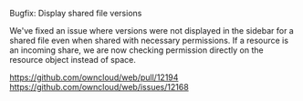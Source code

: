 Bugfix: Display shared file versions

We've fixed an issue where versions were not displayed in the sidebar for a shared file even when shared with necessary permissions. If a resource is an incoming share, we are now checking permission directly on the resource object instead of space.

https://github.com/owncloud/web/pull/12194
https://github.com/owncloud/web/issues/12168
